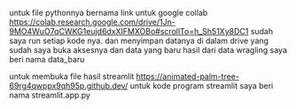 untuk file pythonnya bernama 
link untuk google collab https://colab.research.google.com/drive/1Jn-9MO4WuO7qCWKG1eujd6dxXIFMXOBo#scrollTo=h_Sh51Xy8DC1
sudah saya run setiap kode nya. dan menyimpan datanya di dalam drive yang sudah saya buka aksesnya
dan data yang baru hasil dari data wragling saya beri nama data_baru

untuk membuka file hasil streamlit https://animated-palm-tree-69rg4qwppx9qh95p.github.dev/
untuk kode program streamlit saya beri nama streamlit.app.py


